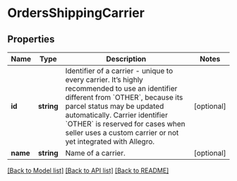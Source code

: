 # OrdersShippingCarrier

## Properties
Name | Type | Description | Notes
------------ | ------------- | ------------- | -------------
**id** | **string** | Identifier of a carrier - unique to every carrier.  It’s highly recommended to use an identifier different from &#x60;OTHER&#x60;, because its parcel status may be updated automatically. Carrier identifier &#x60;OTHER&#x60; is reserved for cases when seller uses a custom carrier or not yet integrated with Allegro. | [optional] 
**name** | **string** | Name of a carrier. | [optional] 

[[Back to Model list]](../../README.md#documentation-for-models) [[Back to API list]](../../README.md#documentation-for-api-endpoints) [[Back to README]](../../README.md)

